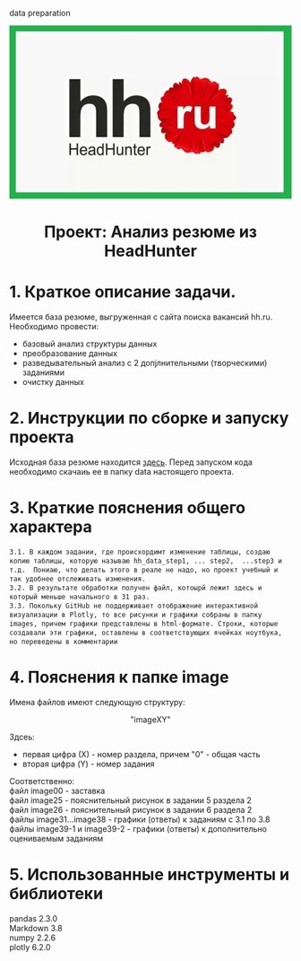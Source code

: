 data preparation
<center><img src=images/image00.png>

# Проект: Анализ резюме из HeadHunter   </center>


# 1. Краткое описание задачи.

Имеется база резюме, выгруженная с сайта поиска вакансий hh.ru.  
Необходимо провести:  
- базовый анализ структуры данных  
- преобразование данных  
- разведывательный анализ  с 2 допjлнительными (творческими) заданиями
- очистку данных  


# 2. Инструкции по сборке и запуску проекта
Исходная база резюме находится [здесь](https://drive.google.com/file/d/1fBw4goTN5ESTBMz_WSp-kbHBHpFkw62g/view?usp=sharing "https://drive.google.com/file/d/1fBw4goTN5ESTBMz_WSp-kbHBHpFkw62g/view?usp=sharing").
Перед запуском кода необходимо скачаиь ее в папку data настоящего проекта.


# 3. Краткие пояснения общего характера 
    3.1. В каждом задании, где происхордимт изменение таблицы, создаю копию таблицы, которую называю hh_data_step1, ... step2,  ...step3 и т.д.  Пониаю, что делать этого в реале не надо, но проект учебный и так удобнее отслеживать изменения.  
    3.2. В результате обработки получен файл, котоырй лежит здесь и который меньше начального в 31 раз.  
    3.3. Покольку GitHub не поддерживает отображение интерактивной визуализации в Plotly, то все рисунки и графики собраны в папку images, причем графики представлены в html-формате. Строки, которые создавали эти графики, оставлены в соответствующих ячейках ноутбука, но переведены в комментарии   


# 4. Пояснения к папке image

Имена файлов имеют следующую структуру:

<center> "imageXY"  </center>  

Здсеь:  
- первая цифра (Х) - номер раздела, причем "0" - общая часть  
- вторая цифра (Y) - номер задания  

Соответственно:    
файл image00 - заставка  
файл image25 - пояснительный рисунок в задании 5 раздела 2  
файл image26 - пояснительный рисунок в задании 6 раздела 2  
файлы image31...image38 - графики (ответы) к заданиям с 3.1 по 3.8  
файлы image39-1 и image39-2 - графики (ответы) к дополнительно оцениваемым заданиям  


# 5. Использованные инструменты и библиотеки  
pandas 2.3.0  
Markdown 3.8  
numpy 2.2.6  
plotly 6.2.0 
